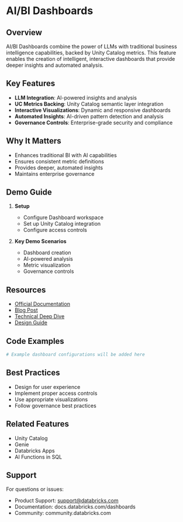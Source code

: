 # AI/BI Dashboards

## Overview
AI/BI Dashboards combine the power of LLMs with traditional business intelligence capabilities, backed by Unity Catalog metrics. This feature enables the creation of intelligent, interactive dashboards that provide deeper insights and automated analysis.

## Key Features
- **LLM Integration**: AI-powered insights and analysis
- **UC Metrics Backing**: Unity Catalog semantic layer integration
- **Interactive Visualizations**: Dynamic and responsive dashboards
- **Automated Insights**: AI-driven pattern detection and analysis
- **Governance Controls**: Enterprise-grade security and compliance

## Why It Matters
- Enhances traditional BI with AI capabilities
- Ensures consistent metric definitions
- Provides deeper, automated insights
- Maintains enterprise governance

## Demo Guide
1. **Setup**
   - Configure Dashboard workspace
   - Set up Unity Catalog integration
   - Configure access controls

2. **Key Demo Scenarios**
   - Dashboard creation
   - AI-powered analysis
   - Metric visualization
   - Governance controls

## Resources
- [Official Documentation](https://docs.databricks.com/dashboards)
- [Blog Post](https://www.databricks.com/blog/ai-bi-dashboards)
- [Technical Deep Dive](https://www.databricks.com/blog/ai-bi-dashboards-technical)
- [Design Guide](https://docs.databricks.com/dashboards/design)

## Code Examples
```python
# Example dashboard configurations will be added here
```

## Best Practices
- Design for user experience
- Implement proper access controls
- Use appropriate visualizations
- Follow governance best practices

## Related Features
- Unity Catalog
- Genie
- Databricks Apps
- AI Functions in SQL

## Support
For questions or issues:
- Product Support: support@databricks.com
- Documentation: docs.databricks.com/dashboards
- Community: community.databricks.com 